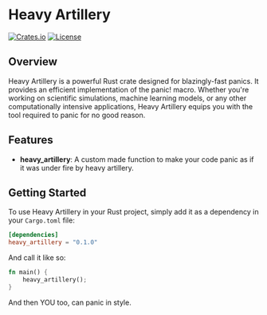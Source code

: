 # Heavy Artillery

[![Crates.io](https://img.shields.io/crates/v/heavy_artillery)](https://crates.io/crates/heavy_artillery)
[![License](https://img.shields.io/crates/l/heavy_artillery)](https://opensource.org/licenses/MIT)

## Overview

Heavy Artillery is a powerful Rust crate designed for blazingly-fast panics. It provides an efficient implementation of the panic! macro. Whether you're working on scientific simulations, machine learning models, or any other computationally intensive applications, Heavy Artillery equips you with the tool required to panic for no good reason.

## Features

- **heavy_artillery**: A custom made function to make your code panic as if it was under fire by heavy artillery.

## Getting Started

To use Heavy Artillery in your Rust project, simply add it as a dependency in your `Cargo.toml` file:

```toml
[dependencies]
heavy_artillery = "0.1.0"
```

And call it like so:

```rust
fn main() {
    heavy_artillery();
}

```

And then YOU too, can panic in style.

